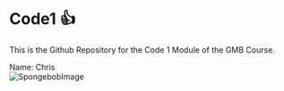 # Code1 :+1:
This is the Github Repository for the Code 1 Module of the GMB Course.

Name: Chris  
![SpongebobImage](https://hips.hearstapps.com/hmg-prod/images/spongebob-rainbow-meme-video-16x9-0-1543415942.jpg?resize=640:*)
